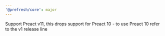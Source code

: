 ```yaml
---
'@prefresh/core': major
---
```


Support Preact v11, this drops support for Preact 10 - to use Preact 10 refer to the v1 release line
